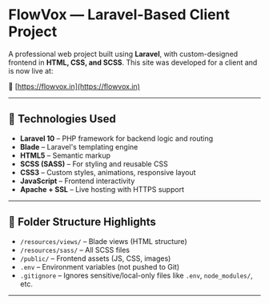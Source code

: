 # FlowVox — Laravel-Based Client Project

A professional web project built using **Laravel**, with custom-designed frontend in **HTML, CSS, and SCSS**. This site was developed for a client and is now live at:

🔗 [https://flowvox.in](https://flowvox.in)

---

## 🚀 Technologies Used

- **Laravel 10** – PHP framework for backend logic and routing
- **Blade** – Laravel's templating engine
- **HTML5** – Semantic markup
- **SCSS (SASS)** – For styling and reusable CSS
- **CSS3** – Custom styles, animations, responsive layout
- **JavaScript** – Frontend interactivity
- **Apache + SSL** – Live hosting with HTTPS support

---

## 📂 Folder Structure Highlights

- `/resources/views/` – Blade views (HTML structure)
- `/resources/sass/` – All SCSS files
- `/public/` – Frontend assets (JS, CSS, images)
- `.env` – Environment variables (not pushed to Git)
- `.gitignore` – Ignores sensitive/local-only files like `.env`, `node_modules/`, etc.

---

